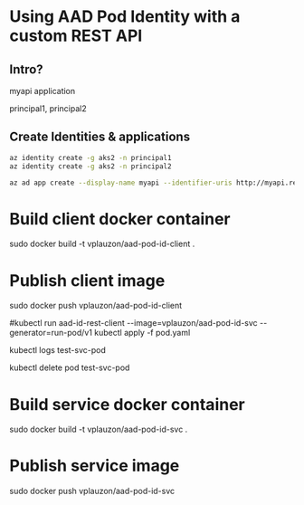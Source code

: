 # Using AAD Pod Identity with a custom REST API

## Intro?

myapi application

principal1, principal2

## Create Identities & applications

```bash
az identity create -g aks2 -n principal1
az identity create -g aks2 -n principal2
```

```bash
az ad app create --display-name myapi --identifier-uris http://myapi.restapi.aad-pod-identity
```

#	Build client docker container
sudo docker build -t vplauzon/aad-pod-id-client .

#	Publish client image
sudo docker push vplauzon/aad-pod-id-client

#kubectl run aad-id-rest-client --image=vplauzon/aad-pod-id-svc --generator=run-pod/v1
kubectl apply -f pod.yaml

kubectl logs test-svc-pod

kubectl delete pod test-svc-pod

#	Build service docker container
sudo docker build -t vplauzon/aad-pod-id-svc .

#	Publish service image
sudo docker push vplauzon/aad-pod-id-svc
